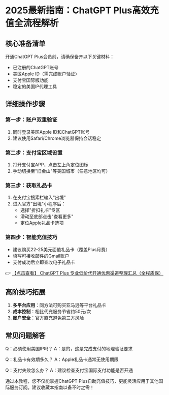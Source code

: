 # 2025最新指南：ChatGPT Plus高效充值全流程解析

## 核心准备清单
开通ChatGPT Plus会员前，请确保备齐以下关键材料：
- 已注册的ChatGPT账号
- 美区Apple ID（需完成账户验证）
- 支付宝国际版功能
- 稳定的美国IP代理工具

## 详细操作步骤

### 第一步：账户双重验证
1. 同时登录美区Apple ID和ChatGPT账号
2. 建议使用Safari/Chrome浏览器保持会话稳定

### 第二步：支付宝区域设置
1. 打开支付宝APP，点击左上角定位图标
2. 手动切换至"旧金山"等美国城市（任意地区均可）

### 第三步：获取礼品卡
1. 在支付宝搜索栏输入"出境"
2. 进入官方"出境"小程序后：
   - 选择"折扣礼卡"专区
   - 滑动至底部点击"查看更多"
   - 定位Apple礼品卡选项

### 第四步：智能充值技巧
- 建议购买22-25美元面值礼品卡（覆盖Plus月费）
- 填写可接收邮件的Gmail账户
- 支付成功后立即查收电子礼品卡

👉 [【点击查看】 ChatGPT Plus 专业低价代开通优惠渠道整理汇总（全程质保）](https://bit.ly/DaiKai)

## 高阶技巧拓展
1. **多平台应用**：同方法可购买亚马逊等平台礼品卡
2. **成本控制**：相比代充服务节省约50元/次
3. **账户安全**：官方直充避免第三方风险

## 常见问题解答
Q：必须使用美国IP吗？
A：是的，这是完成支付的地理验证要求

Q：礼品卡有效期多久？
A：Apple礼品卡通常无使用期限

Q：支付失败怎么办？
A：建议检查支付宝国际支付功能是否开通

通过本教程，您不仅能掌握ChatGPT Plus自助充值技巧，更能灵活应用于其他国际服务订阅。建议收藏本指南以备不时之需！